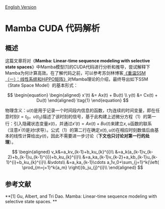 [English Version](README.en.md)

# Mamba CUDA 代码解析

## 概述

这篇文章将对《**Mamba: Linear-time sequence modeling with selective state spaces**》中Mamba模型[1]的CUDA代码进行分析和推导，尝试解释下Mamba为何计算高效。在了解代码之前，可以参考苏剑林博客[《重温SSM（一）：线性系统和HiPPO矩阵》](https://spaces.ac.cn/archives/10114)对Mamba理论的介绍，最终导出如下SSM（State Space Model）的基本形式：

$$
\begin{equation}
\begin{aligned}
	x'(t) &= Ax(t) + Bu(t) \\
	y(t) &= Cx(t) + Du(t)
\end{aligned}
\tag{1}
\end{equation}
$$

物理含义：$u(t)$是用于记录一个时间段内信息的函数，$t$为连续的时间变量，即在任意时刻$t=t_0$，$u(t_0)$描述了该时刻的信号，基于此构建上述微分方程（1）的第一行：引入隐藏状态变量$x(t)$，并通过$x'(t) = Ax(t) + Bu(t)$来建立$x, u$函数的联系（注意$x^\prime(t)$是对$t$求导）。公式（1）的第二行在确定$x(t), u(t)$在相应时刻数值后由基本的线性计算给出$y(t)$，因此不需要进一步讨论（**下文也只讨论对第一行的处理**）。




$$
\begin{aligned}
	v_k&=a_kv_{k-1}+b_ku_{k}^{i}\\
	&=a_k(a_{k-1}v_{k-2}+b_{k-1}u_{k-1}^{i})+b_ku_{k}^{i}\\
	&=a_ka_{k-1}v_{k-2}+a_kb_{k-1}u_{k-1}^{i}+b_ku_{k}^{i}\\
	&\vdots\\
	&=a_ka_{k-1}\cdots a_1v_0+\sum_{j=1}^k{\left( \prod_{m=j+1}^k{a_m} \right)}b_ju_{j}^{i}\\
\end{aligned}
$$

## 参考文献

**[1] Gu, Albert, and Tri Dao. Mamba: Linear-time sequence modeling with selective state spaces. **







